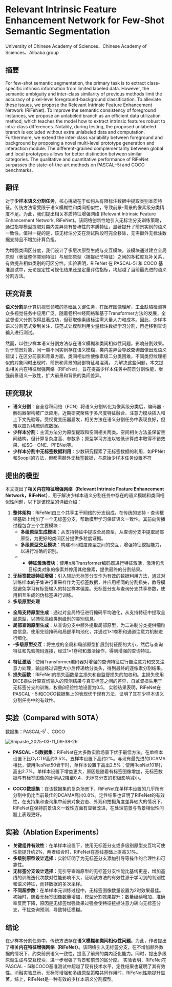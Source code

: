 # Relevant Intrinsic Feature Enhancement Network for Few-Shot Semantic Segmentation

University of Chinese Academy of Sciences、Chinese Academy of Sciences、Alibaba group





## **摘要**

For few-shot semantic segmentation, the primary task is to extract class-specific intrinsic information from limited labeled data. However, the semantic ambiguity and inter-class similarity of previous methods limit the accuracy of pixel-level foreground-background classification. To alleviate these issues, we propose the Relevant Intrinsic Feature Enhancement Network (RiFeNet). To improve the semantic consistency of foreground instances, we propose an unlabeled branch as an efficient data utilization method, which teaches the model how to extract intrinsic features robust to intra-class differences. Notably, during testing, the proposed unlabeled branch is excluded without extra unlabeled data and computation. Furthermore, we extend the inter-class variability between foreground and background by proposing a novel multi-level prototype generation and interaction module. The different-grained complementarity between global and local prototypes allows for better distinction between similar categories. The qualitative and quantitative performance of RiFeNet surpasses the state-of-the-art methods on PASCAL−5i and COCO benchmarks.



## **翻译**

对于**少样本语义分割任务**，核心挑战在于如何从有限标注数据中提取类别本质特征。传统方法常受限于语义模糊性和类间相似性，导致前景-背景的像素级分类精度不足。为此，我们提出相关本质特征增强网络 (Relevant Intrinsic Feature Enhancement Network, RiFeNet)。该网络创新性地引入无标注分支训练策略，通过指导模型提取对类内差异具有鲁棒性的本质特征，显著提升了前景实例的语义一致性。值得一提的是，该无标注分支在测试阶段可完全移除，无需额外无标注数据支持且不增加计算负担。

为增强类间区分度，我们设计了多层次原型生成与交互模块。该模块通过建立全局原型（表征整体类别特征）与局部原型（捕捉细节特征）之间的多粒度互补关系，有效提升相似类别的可区分性。实验表明，RiFeNet 在 PASCAL-5i 和 COCO 基准测试中，无论是定性可视化结果还是定量评估指标，均超越了当前最先进的语义分割方法。







## **研究背景**

**语义分割**是计算机视觉领域的基础且关键任务，在医疗图像理解、工业缺陷检测等众多视觉任务中应用广泛。随着卷积神经网络和基于Transformer方法的发展，全监督语义分割取得显著成功，但获取像素级标注需大量人力和成本。因此，少样本语义分割范式受到关注，该范式让模型利用少量标注数据学习分割，再迁移到查询输入进行测试。

 然而，以往少样本语义分割方法存在语义模糊和类间相似性问题，影响分割效果。对于前景对象，同一类不同实例存在语义模糊，类内差异会导致查询图像出现语义错误；在区分前景和背景方面，类间相似性使像素级二分类困难，不同类但纹理相似的对象同时出现时，前景和背景的局部特征易混淆。 为解决这些问题，本文提出相关内在特征增强网络（RiFeNet），旨在提高少样本任务中前景分割性能，增强前景语义一致性，扩大前景和背景的类间差异。 





## **研究现状**

- **语义分割**：自全卷积网络（FCN）将语义分割转化为像素级分类后，编码器 - 解码器架构被广泛应用，近期研究聚焦于多尺度特征融合、注意力模块插入和上下文先验等。受视觉变压器启发，相关方法在语义分割任务中表现良好，但难以应对稀疏训练数据。
- **少样本分割**：主流方法分为原型提取和空间相关两类。空间相关方法虽保留空间结构，但计算复杂度高、参数多；原型学习方法以较低计算成本取得不错效果，如SG - ONE、PFENet等。
- **少样本分割中无标签数据利用**：少数研究探索了无标签数据的利用，如PPNet和Soopil的方法，但都需额外无标签数据，与原始少样本任务设置不符





## **提出的模型**

本文提出了**相关内在特征增强网络（Relevant Intrinsic Feature Enhancement Network，RiFeNet）**，用于解决少样本语义分割任务中存在的语义模糊和类间相似性问题，以下是该模型的详细介绍： 

1. **整体架构**：RiFeNet由三个共享主干网络的分支组成，在传统的支持 - 查询框架基础上增加了一个无标签分支，帮助模型学习保证语义一致性。其前向传播过程包含三个主要模块：   
   - **多级原型生成模块**：从支持特征中提取全局原型，从查询分支中提取局部原型，为更好的类间区分提供多粒度证据。    
   - **多级原型交互模块**：构建不同粒度原型之间的交互，增强特征挖掘能力，以进行准确的识别。   
   -  - **特征激活模块**：使用n层Transformer编码器进行特征激活，激活包含目标类对象的像素并停用其他像素，提供最终的分割结果。 
2. **无标签数据特征增强**：引入辅助无标签分支作为有效的数据利用方法，通过对训练样本的子集进行重采样作为无标签数据，并应用相同的分割损失，教导模型避免学习有标签输入的特定样本偏差。无标签分支与查询分支共享参数，使用相互生成的伪标签进行训练。 
3.  **多级原型处理**    
   - **全局支持原型生成**：通过对全局特征进行掩码平均池化，从支持特征中提取全局原型，以捕获高维类别级别的类别信息。    
   - **局部查询原型生成**：从查询分支中额外提取局部原型，为二进制分类提供细粒度信息。使用先验掩码和局部平均池化，并通过1×1卷积和通道注意力机制进行细化。
   - -**多级原型交互**：将生成的全局和局部原型扩展到特征图的大小，然后与查询特征和先验掩码连接，经过1×1卷积和激活操作，得到增强的查询特征。 
4. **特征激活**：使用Transformer编码器对增强的查询特征进行自注意力和交叉注意力处理，输出经过调整大小后传递给分类头，得到最终的逐像素分割结果。
5.  **损失函数**：RiFeNet的损失函数是主损失和自监督损失的加权和。主损失使用DICE损失计算查询输入的预测结果与真实标签之间的差异，自监督损失用于无标签分支的训练，权重β经验性地设置为0.5。 实验结果表明，RiFeNet在PASCAL - 5i和COCO数据集上的表现优于现有方法，证明了其在少样本语义分割任务中的有效性。



## **实验（Compared with SOTA）**

数据集：PASCAL-5${^i}$ 、COCO

![Snipaste_2025-03-11_09-38-26](https://yangyang666.oss-cn-chengdu.aliyuncs.com/images/Snipaste_2025-03-11_09-38-26.png)



- **PASCAL - 5i数据集**：RiFeNet在大多数实验场景下优于最佳方法。在单样本设置下比CyCTR高约3.5%，五样本设置下高约2%。与现有最先进的DCAMA相比，使用ResNet50骨干时，单样本设置下高出2.5%；使用ResNet101时，高出2.7%。单样本设置下增益更大，原因是随着有标签图像增加，无标签数据与有标签图像的比例从2降至0.4，无标签分支的积极影响减小。



- **COCO数据集**：在该数据集的复杂场景下，RiFeNet在单样本设置的几乎所有分割中仍比当前最佳的DCAMA高出0.8%。定性结果也证明了RiFeNet的有效性，在支持集和查询集中前景对象姿态、外观和拍摄角度差异较大的情况下，RiFeNet在保持前景语义一致性方面有显著改进，在处理前景与背景相似性问题上表现更好。

## **实验（Ablation Experiments）**

- **关键组件有效性**：在单样本设置下，使用无标签分支或多级别原型交互均可使性能提升约2%，两者结合时，RiFeNet在基线基础上提高3.1%。
- **多级别原型设计选择**：实验证明了为无标签分支添加引导等操作的合理性和可靠性。
- **无标签分支设计选择**：无引导查询原型的无标签分支性能比基线更差，增加基线的训练迭代次数对性能影响不大，证明该方法的有效性源于学习到的判别性和语义特征，而非数据的多次采样。
- **不同超参数**：在单样本元训练过程中，无标签图像数量设置为2时效果最佳。初始时，随着无标签图像数量增加，模型分割效果提升；数量继续增加，准确率反而下降，原因是无标签增强效果过强会使特征挖掘注意力转向无标签分支，干扰查询预测，导致特征模糊。

## **结论**

在少样本分割任务中，传统方法存在**语义模糊和类间相似性问题**。为此，作者提出了**相关内在特征增强网络（RiFeNet）**。该网络引入无标签分支，在不增加额外数据的情况下，约束前景语义一致性，提高了前景的类内泛化能力。同时，提出多级原型生成与交互模块，进一步增强了背景和前景的区分度。 实验表明，RiFeNet在PASCAL - 5i和COCO基准测试中超越了现有技术水平，定性结果也证明了其有效性。消融实验显示，无标签增强和多级原型策略共同作用时，RiFeNet性能提升显著。综上，RiFeNet是一种有效的少样本语义分割模型。 























